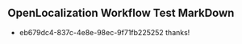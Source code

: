 ## OpenLocalization Workflow Test MarkDown
* eb679dc4-837c-4e8e-98ec-9f71fb225252 
thanks!<!--HONumber=Feb16_HO4-->
